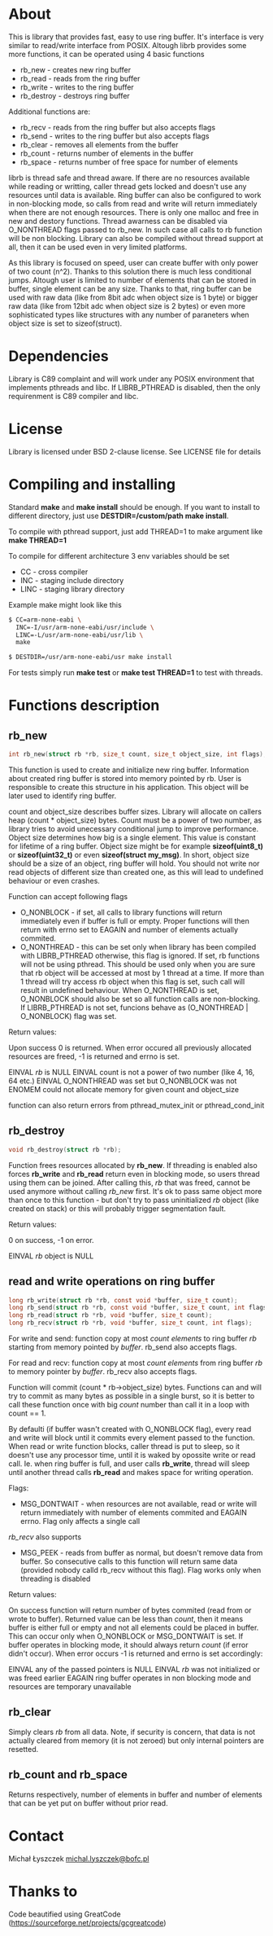 About
=====

This is library that provides fast, easy to use ring buffer. It's interface is
very similar to read/write interface from POSIX. Altough librb provides some
more functions, it can be operated using 4 basic functions

  * rb_new - creates new ring buffer
  * rb_read - reads from the ring buffer
  * rb_write - writes to the ring buffer
  * rb_destroy - destroys ring buffer

Additional functions are:

  * rb_recv - reads from the ring buffer but also accepts flags
  * rb_send - writes to the ring buffer but also accepts flags
  * rb_clear - removes all elements from the buffer
  * rb_count - returns number of elements in the buffer
  * rb_space - returns number of free space for number of elements

librb is thread safe and thread aware. If there are no resources available
while reading or writting, caller thread gets locked and doesn't use any
resources until data is available. Ring buffer can also be configured to work
in non-blocking mode, so calls from read and write will return immediately
when there are not enough resources. There is only one malloc and free in new
and destory functions. Thread awarness can be disabled via O_NONTHREAD flags
passed to rb_new. In such case all calls to rb function will be non blocking.
Library can also be compiled without thread support at all, then it can be
used even in very limited platforms.

As this library is focused on speed, user can create buffer with only power of
two count (n^2). Thanks to this solution there is much less conditional jumps.
Altough user is limited to number of elements that can be stored in buffer,
single element can be any size. Thanks to that, ring buffer can be used with raw
data (like from 8bit adc when object size is 1 byte) or bigger raw data (like
from 12bit adc when object size is 2 bytes) or even more sophisticated types
like structures with any number of paraneters when object size is set to
sizeof(struct).

Dependencies
============

Library is C89 complaint and will work under any POSIX environment that
implements pthreads and libc. If LIBRB_PTHREAD is disabled, then the only
requirenment is C89 compiler and libc.

License
=======

Library is licensed under BSD 2-clause license. See LICENSE file for details

Compiling and installing
========================

Standard **make** and **make install** should be enough. If you want to
install to different directory, just use **DESTDIR=/custom/path make
install**.

To compile with pthread support, just add THREAD=1 to make argument like
**make THREAD=1**

To compile for different architecture 3 env variables should be set

  * CC - cross compiler
  * INC - staging include directory
  * LINC - staging library directory

Example make might look like this

~~~.sh
$ CC=arm-none-eabi \
  INC=-I/usr/arm-none-eabi/usr/include \
  LINC=-L/usr/arm-none-eabi/usr/lib \
  make

$ DESTDIR=/usr/arm-none-eabi/usr make install
~~~

For tests simply run **make test** or **make test THREAD=1** to test with
threads.

Functions description
=====================

rb_new
------

~~~.c
int rb_new(struct rb *rb, size_t count, size_t object_size, int flags);
~~~

This function is used to create and initialize new ring buffer. Information
about created ring buffer is stored into memory pointed by rb. User is
responsible to create this structure in his application. This object will be
later used to identify ring buffer.

count and object_size describes buffer sizes. Library will allocate on callers
heap (count * object_size) bytes. Count must be a power of two number, as
library tries to avoid unecessary conditional jump to improve performance.
Object size determines how big is a single element. This value is constant for
lifetime of a ring buffer. Object size might be for example
**sizeof(uint8_t)** or **sizeof(uint32_t)** or even **sizeof(struct my_msg)**.
In short, object size should be a size of an object, ring buffer will hold. You
should not write nor read objects of different size than created one, as this
will lead to undefined behaviour or even crashes.

Function can accept following flags
- O_NONBLOCK - if set, all calls to library functions will return immediately
  even if buffer is full or empty. Proper functions will then return with
  errno set to EAGAIN and number of elements actually commited.
- O_NONTHREAD - this can be set only when library has been compiled with
  LIBRB_PTHREAD otherwise, this flag is ignored. If set, rb functions will not
  be using pthread. This should be used only when you are sure that rb object
  will be accessed at most by 1 thread at a time. If more than 1 thread will
  try access rb object when this flag is set, such call will result in
  undefined behaviour. When O_NONTHREAD is set, O_NONBLOCK should also be set
  so all function calls are non-blocking. If LIBRB_PTHREAD is not set, funcions
  behave as (O_NONTHREAD | O_NONBLOCK) flag was set.

Return values:

Upon success 0 is returned. When error occured all previously allocated
resources are freed, -1 is returned and errno is set.

EINVAL *rb* is NULL
EINVAL count is not a power of two number (like 4, 16, 64 etc.)
EINVAL O_NONTHREAD was set but O_NONBLOCK was not
ENOMEM could not allocate memory for given count and object_size

function can also return errors from pthread_mutex_init or pthread_cond_init

rb_destroy
----------

~~~.c
void rb_destroy(struct rb *rb);
~~~

Function frees resources allocated by **rb_new**. If threading is enabled also
forces **rb_write** and **rb_read** return even in blocking mode, so users
thread using them can be joined. After calling this, *rb* that was freed,
cannot be used anymore without calling *rb_new* first. It's ok to pass same
object more than once to this function - but don't try to pass uninitialized
*rb* object (like created on stack) or this will probably trigger segmentation
fault.

Return values:

0 on success, -1 on error.

EINVAL *rb* object is NULL

read and write operations on ring buffer
----------------------------------------

~~~.c
long rb_write(struct rb *rb, const void *buffer, size_t count);
long rb_send(struct rb *rb, const void *buffer, size_t count, int flags);
long rb_read(struct rb *rb, void *buffer, size_t count);
long rb_recv(struct rb *rb, void *buffer, size_t count, int flags);
~~~

For write and send: function copy at most *count* _elements_ to ring buffer
*rb* starting from memory pointed by *buffer*. rb_send also accepts flags.

For read and recv: function copy at most *count* _elements_ from ring buffer
*rb* to memory pointer by *buffer*. rb_recv also accepts flags.

Function will commit (count * rb->object_size) bytes. Functions can and will
try to commit as many bytes as possible in a single burst, so it is better to
call these function once with big *count* number than call it in a loop with
count == 1.

By defaulti (if buffer wasn't created with O_NONBLOCK flag), every read and
write will block until it commits every element passed to the function. When
read or write function blocks, caller thread is put to sleep, so it doesn't
use any processor time, until it is waked by opossite write or read call.
Ie. when ring buffer is full, and user calls **rb_write**, thread will sleep
until another thread calls **rb_read** and makes space for writing operation.

Flags:

- MSG_DONTWAIT - when resources are not available, read or write will return
  immediately with number of elements commited and EAGAIN errno. Flag only
  affects a single call

*rb_recv* also supports

- MSG_PEEK - reads from buffer as normal, but doesn't remove data from buffer.
  So consecutive calls to this function will return same data (provided nobody
  calld rb_recv without this flag). Flag works only when threading is disabled

Return values:

On success function will return number of bytes commited (read from or wrote
to buffer). Returned value can be less than *count*, then it means buffer is
either full or empty and not all elements could be placed in buffer. This can
occur only when O_NONBLOCK or MSG_DONTWAIT is set. If buffer operates in
blocking mode, it should always return *count* (if error didn't occur). When
error occurs -1 is returned and errno is set accordingly:

EINVAL  any of the passed pointers is NULL
EINVAL  *rb* was not initialized or was freed earlier
EAGAIN  ring buffer operates in non blocking mode and resources are temporary
unavailable

rb_clear
--------

Simply clears *rb* from all data. Note, if security is concern, that data is
not actually cleared from memory (it is not zeroed) but only internal pointers
are resetted.

rb_count and rb_space
---------------------

Returns respectively, number of elements in buffer and number of elements that
can be yet put on buffer without prior read.

Contact
=======

Michał Łyszczek <michal.lyszczek@bofc.pl>

Thanks to
=========

Code beautified using GreatCode (https://sourceforge.net/projects/gcgreatcode)
